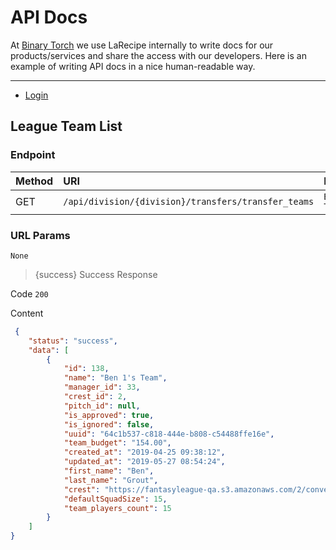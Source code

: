 # API Docs

At [Binary Torch](https://binarytorch.com.my/) we use LaRecipe internally to write docs for our products/services and share the access with our developers. Here is an example of writing API docs in a nice human-readable way.

---

- [Login](#login_social)

<a name="division_list"></a>
## League Team List

### Endpoint

|Method|URI|Headers|
|:-|:-|:-|
|GET|`/api/division/{division}/transfers/transfer_teams`|`Bearer Token`|


### URL Params

```text
None
```

> {success} Success Response

Code `200`

Content

```json
 {
    "status": "success",
    "data": [
        {
            "id": 138,
            "name": "Ben 1's Team",
            "manager_id": 33,
            "crest_id": 2,
            "pitch_id": null,
            "is_approved": true,
            "is_ignored": false,
            "uuid": "64c1b537-c818-444e-b808-c54488ffe16e",
            "team_budget": "154.00",
            "created_at": "2019-04-25 09:38:12",
            "updated_at": "2019-05-27 08:54:24",
            "first_name": "Ben",
            "last_name": "Grout",
            "crest": "https://fantasyleague-qa.s3.amazonaws.com/2/conversions/ebd4e26a25fba430a617378d0ef1895f-thumb.jpg",
            "defaultSquadSize": 15,
            "team_players_count": 15
        }
    ]
}
```
